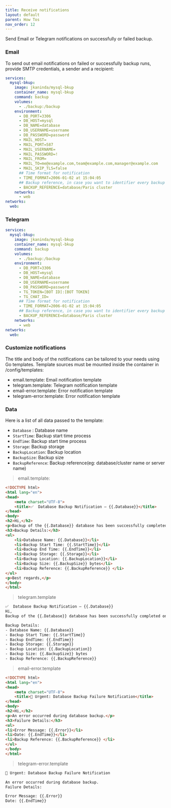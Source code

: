 ```yaml
---
title: Receive notifications
layout: default
parent: How Tos
nav_order: 12
---
```

Send Email or Telegram notifications on successfully or failed backup.

### Email
To send out email notifications on failed or successfully backup runs, provide SMTP credentials, a sender and a recipient:

```yaml
services:
  mysql-bkup:
    image: jkaninda/mysql-bkup
    container_name: mysql-bkup
    command: backup
    volumes:
      - ./backup:/backup
    environment:
      - DB_PORT=3306
      - DB_HOST=mysql
      - DB_NAME=database
      - DB_USERNAME=username
      - DB_PASSWORD=password
      - MAIL_HOST=
      - MAIL_PORT=587
      - MAIL_USERNAME=
      - MAIL_PASSWORD=!
      - MAIL_FROM=
      - MAIL_TO=me@example.com,team@example.com,manager@example.com
      - MAIL_SKIP_TLS=false
      ## Time format for notification 
      - TIME_FORMAT=2006-01-02 at 15:04:05
      ## Backup reference, in case you want to identifier every backup instance
      - BACKUP_REFERENCE=database/Paris cluster
    networks:
      - web
networks:
  web:
```

### Telegram

```yaml
services:
  mysql-bkup:
    image: jkaninda/mysql-bkup
    container_name: mysql-bkup
    command: backup
    volumes:
      - ./backup:/backup
    environment:
      - DB_PORT=3306
      - DB_HOST=mysql
      - DB_NAME=database
      - DB_USERNAME=username
      - DB_PASSWORD=password
      - TG_TOKEN=[BOT ID]:[BOT TOKEN]
      - TG_CHAT_ID=
      ## Time format for notification 
      - TIME_FORMAT=2006-01-02 at 15:04:05
      ## Backup reference, in case you want to identifier every backup instance
      - BACKUP_REFERENCE=database/Paris cluster
    networks:
      - web
networks:
  web:
```

### Customize notifications

The title and body of the notifications can be tailored to your needs using Go templates.
Template sources must be mounted inside the container in /config/templates:

- email.template: Email notification template
- telegram.template: Telegram notification template
- email-error.template: Error notification template
- telegram-error.template: Error notification template

### Data

Here is a list of all data passed to the template:
- `Database` : Database name
- `StartTime`: Backup start time process
- `EndTime`: Backup start time process
- `Storage`: Backup storage
- `BackupLocation`: Backup location
- `BackupSize`: Backup size
- `BackupReference`: Backup reference(eg: database/cluster name or server name)

>  email.template:


```html
<!DOCTYPE html>
<html lang="en">
<head>
    <meta charset="UTF-8">
    <title>✅  Database Backup Notification – {{.Database}}</title>
</head>
<body>
<h2>Hi,</h2>
<p>Backup of the {{.Database}} database has been successfully completed on {{.EndTime}}.</p>
<h3>Backup Details:</h3>
<ul>
    <li>Database Name: {{.Database}}</li>
    <li>Backup Start Time: {{.StartTime}}</li>
    <li>Backup End Time: {{.EndTime}}</li>
    <li>Backup Storage: {{.Storage}}</li>
    <li>Backup Location: {{.BackupLocation}}</li>
    <li>Backup Size: {{.BackupSize}} bytes</li>
    <li>Backup Reference: {{.BackupReference}} </li>
</ul>
<p>Best regards,</p>
</body>
</html>
```

> telegram.template

```html
✅  Database Backup Notification – {{.Database}}
Hi,
Backup of the {{.Database}} database has been successfully completed on {{.EndTime}}.

Backup Details:
- Database Name: {{.Database}}
- Backup Start Time: {{.StartTime}}
- Backup EndTime: {{.EndTime}}
- Backup Storage: {{.Storage}}
- Backup Location: {{.BackupLocation}}
- Backup Size: {{.BackupSize}} bytes
- Backup Reference: {{.BackupReference}}
```

> email-error.template

```html
<!DOCTYPE html>
<html lang="en">
<head>
    <meta charset="UTF-8">
    <title>🔴 Urgent: Database Backup Failure Notification</title>
</head>
<body>
<h2>Hi,</h2>
<p>An error occurred during database backup.</p>
<h3>Failure Details:</h3>
<ul>
<li>Error Message: {{.Error}}</li>
<li>Date: {{.EndTime}}</li>
<li>Backup Reference: {{.BackupReference}} </li>
</ul>
</body>
</html>
```

> telegram-error.template


```html
🔴 Urgent: Database Backup Failure Notification

An error occurred during database backup.
Failure Details:

Error Message: {{.Error}}
Date: {{.EndTime}}
```